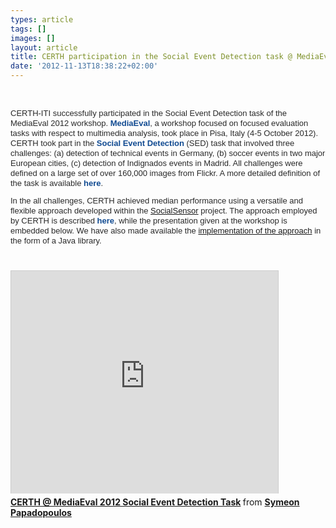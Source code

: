 ```yaml
---
types: article
tags: []
images: []
layout: article
title: CERTH participation in the Social Event Detection task @ MediaEval 2012
date: '2012-11-13T18:38:22+02:00'
---
```

<p>&nbsp;</p><p style="margin-bottom: 0.9em; margin-top: 0.5em; color: rgb(41, 41, 41); font-family: 'Lucida Grande', Verdana, Geneva, Arial, Helvetica, sans-serif; font-size: 13px; line-height: 16px;">CERTH-ITI successfully participated in the Social Event Detection task of the MediaEval 2012 workshop.&nbsp;<a class="ext" href="http://www.multimediaeval.org/mediaeval2012/" style="font-weight: bold; text-decoration: initial; color: rgb(16, 74, 145);" target="_blank">MediaEval</a>, a workshop focused on focused evaluation tasks with respect to multimedia analysis,&nbsp;took place in Pisa, Italy (4-5 October 2012). CERTH took part in the&nbsp;<a class="ext" href="http://www.multimediaeval.org/mediaeval2012/sed2012/" style="font-weight: bold; text-decoration: initial; color: rgb(16, 74, 145);" target="_blank">Social Event Detection</a>&nbsp;(SED) task that involved three challenges: (a) detection of technical events in Germany, (b) soccer events in two major European cities, (c) detection of Indignados events in Madrid. All challenges were defined on a large set of over 160,000 images from Flickr. A more detailed definition of the task is available&nbsp;<a href="http://ceur-ws.org/Vol-927/mediaeval2012_submission_5.pdf" style="font-weight: bold; text-decoration: initial; color: rgb(16, 74, 145);">here</a>.</p><p style="margin-bottom: 0.9em; margin-top: 0.5em; color: rgb(41, 41, 41); font-family: 'Lucida Grande', Verdana, Geneva, Arial, Helvetica, sans-serif; font-size: 13px; line-height: 16px;">In the all challenges, CERTH achieved median performance using a versatile and flexible approach developed within the <a href="http://www.socialsensor.eu/">SocialSensor</a> project. The approach employed by CERTH is described&nbsp;<a href="http://ceur-ws.org/Vol-927/mediaeval2012_submission_40.pdf" style="font-weight: bold; text-decoration: initial; color: rgb(16, 74, 145);">here</a>, while the presentation given at the workshop is embedded below. We have also made available the <a href="http://mklab.iti.gr/project/sed2012_certh">implementation of the approach</a> in the form of a Java library.&nbsp;</p><p style="margin-bottom: 0.9em; margin-top: 0.5em; color: rgb(41, 41, 41); font-family: 'Lucida Grande', Verdana, Geneva, Arial, Helvetica, sans-serif; font-size: 13px; line-height: 16px;">&nbsp;</p>

<iframe src="http://www.slideshare.net/slideshow/embed_code/14633673" width="427" height="356" frameborder="0" marginwidth="0" marginheight="0" scrolling="no" style="border:1px solid #CCC;border-width:1px 1px 0;margin-bottom:5px" allowfullscreen webkitallowfullscreen mozallowfullscreen> </iframe> <div style="margin-bottom:5px"> <strong> <a href="http://www.slideshare.net/sympapadopoulos/03-certh-mediaevalsed2012" title="CERTH @ MediaEval 2012 Social Event Detection Task" target="_blank">CERTH @ MediaEval 2012 Social Event Detection Task</a> </strong> from <strong><a href="http://www.slideshare.net/sympapadopoulos" target="_blank">Symeon Papadopoulos</a></strong> </div>
